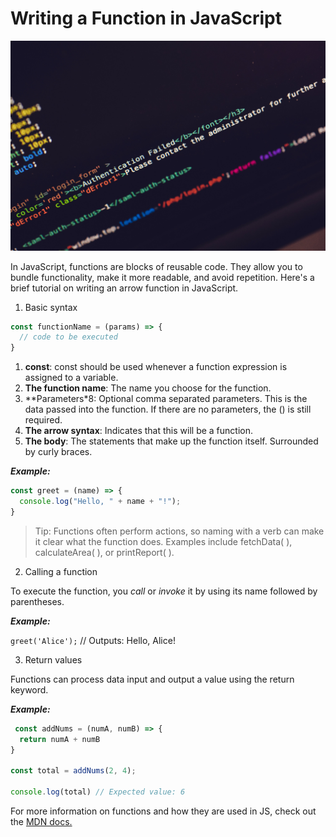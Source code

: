 # Writing a Function in JavaScript
![this id code img](codeimg.jpg)

In JavaScript, functions are blocks of reusable code. They allow you to bundle functionality, make it more readable, and avoid repetition. Here's a brief tutorial on writing an arrow function in JavaScript.

1. Basic syntax

```javascript
const functionName = (params) => {
  // code to be executed
} 
```

1. **const**: const should be used whenever a function expression is assigned to a variable.
2. **The function name**: The name you choose for the function.
3. **Parameters*8: Optional comma separated parameters. This is the data passed into the function. If there are no parameters, the () is still required.
4. **The arrow syntax**: Indicates that this will be a function.
5. **The body**: The statements that make up the function itself. Surrounded by curly braces.

***Example:***

```javascript
const greet = (name) => {
  console.log("Hello, " + name + "!");
} 
```

> Tip: Functions often perform actions, so naming with a verb can make it clear what the function does. Examples include fetchData( ), calculateArea( ), or printReport( ). 

2. Calling a function

To execute the function, you *call* or *invoke* it by using its name followed by parentheses.

***Example:***


`greet('Alice');` // Outputs: Hello, Alice!


3. Return values

Functions can process data input and output a value using the return keyword.

***Example:***

```javascript
 const addNums = (numA, numB) => {
  return numA + numB
}

const total = addNums(2, 4);

console.log(total) // Expected value: 6
 ```

For more information on functions and how they are used in JS, check out the [MDN docs.
](https://developer.mozilla.org/en-US/docs/Web/JavaScript/Guide/Functions)
